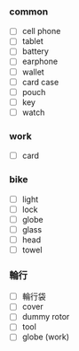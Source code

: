 ### common

- [ ] cell phone
- [ ] tablet
- [ ] battery
- [ ] earphone
- [ ] wallet
- [ ] card case
- [ ] pouch
- [ ] key
- [ ] watch

### work

- [ ] card

### bike

- [ ] light
- [ ] lock
- [ ] globe
- [ ] glass
- [ ] head
- [ ] towel

### 輪行
- [ ] 輪行袋
- [ ] cover
- [ ] dummy rotor
- [ ] tool
- [ ] globe (work)
